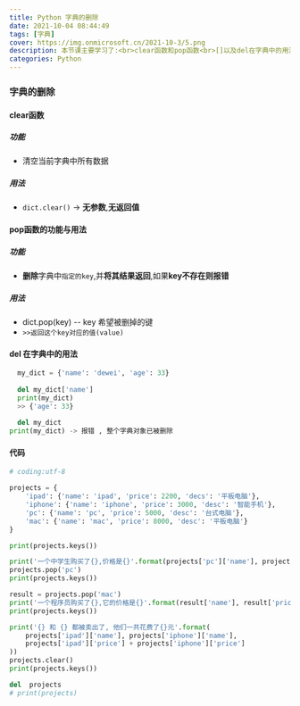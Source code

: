 ```yaml
---
title: Python 字典的删除
date: 2021-10-04 08:44:49
tags: [字典]
cover: https://img.onmicrosoft.cn/2021-10-3/5.png
description: 本节课主要学习了:<br>clear函数和pop函数<br>[]以及del在字典中的用法
categories: Python
---
```


### 字典的删除

#### clear函数

##### 功能

- 清空当前字典中所有数据

##### 用法

- `dict.clear()`  -> **无参数**,**无返回值**

#### pop函数的功能与用法

##### 功能

- **删除**字典中`指定的key`,并**将其结果返回**,如果**key不存在则报错**

##### 用法

- dict.pop(key)  --  key 希望被删掉的键
- `>>返回这个key对应的值(value)`

#### del 在字典中的用法

```python
  my_dict = {'name': 'dewei', 'age': 33}
  
  del my_dict['name']
  print(my_dict)
  >> {'age': 33}
  
  del my_dict
print(my_dict) -> 报错 , 整个字典对象已被删除
```

#### 代码

```python
# coding:utf-8

projects = {
    'ipad': {'name': 'ipad', 'price': 2200, 'decs': '平板电脑'},
    'iphone': {'name': 'iphone', 'price': 3000, 'desc': '智能手机'},
    'pc': {'name': 'pc', 'price': 5000, 'desc': '台式电脑'},
    'mac': {'name': 'mac', 'price': 8000, 'desc': '平板电脑'}
}

print(projects.keys())

print('一个中学生购买了{},价格是{}'.format(projects['pc']['name'], projects['pc']['price']))
projects.pop('pc')
print(projects.keys())

result = projects.pop('mac')
print('一个程序员购买了{},它的价格是{}'.format(result['name'], result['price']))
print(projects.keys())

print('{} 和 {} 都被卖出了, 他们一共花费了{}元'.format(
    projects['ipad']['name'], projects['iphone']['name'],
    projects['ipad']['price'] + projects['iphone']['price']
))
projects.clear()
print(projects.keys())

del  projects
# print(projects)

```

